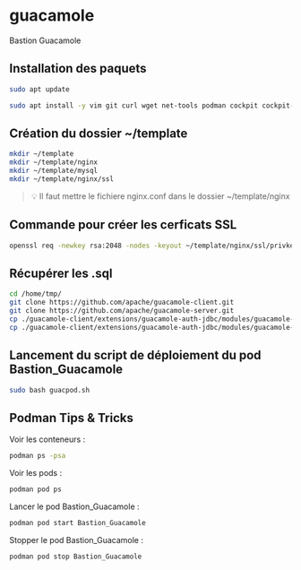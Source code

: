 # guacamole
Bastion Guacamole

## Installation des paquets

```bash
sudo apt update
```

```bash
sudo apt install -y vim git curl wget net-tools podman cockpit cockpit-podman
```

## Création du dossier ~/template

```bash
mkdir ~/template
mkdir ~/template/nginx
mkdir ~/template/mysql
mkdir ~/template/nginx/ssl
```
> :bulb: Il faut mettre le fichiere nginx.conf dans le dossier ~/template/nginx

## Commande pour créer les cerficats SSL

```bash
openssl req -newkey rsa:2048 -nodes -keyout ~/template/nginx/ssl/privkey.pem -x509 -out ~/template/nginx/ssl/fullchain.pem -days 365
```

## Récupérer les .sql

```bash
cd /home/tmp/
git clone https://github.com/apache/guacamole-client.git
git clone https://github.com/apache/guacamole-server.git
cp ./guacamole-client/extensions/guacamole-auth-jdbc/modules/guacamole-auth-jdbc-mysql/schema/001-create-schema.sql ~/template/mysql/
cp ./guacamole-client/extensions/guacamole-auth-jdbc/modules/guacamole-auth-jdbc-mysql/schema/002-create-admin-user.sql ~/template/mysql/
```

## Lancement du script de déploiement du pod Bastion_Guacamole

```bash
sudo bash guacpod.sh
```

## Podman Tips & Tricks

Voir les conteneurs :
```bash
podman ps -psa
```

Voir les pods :
```bash
podman pod ps
```

Lancer le pod Bastion_Guacamole :
```bash
podman pod start Bastion_Guacamole
```

Stopper le pod Bastion_Guacamole :
```bash
podman pod stop Bastion_Guacamole
```
